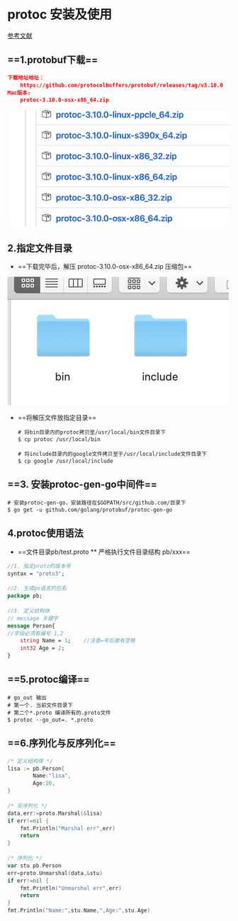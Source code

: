 # protoc 安装及使用

[参考文献](https://juejin.im/post/5b852d476fb9a019e4505873)

## ==1.protobuf下载==

```json
下载地址地址：
	https://github.com/protocolbuffers/protobuf/releases/tag/v3.10.0
Mac版本:
	protoc-3.10.0-osx-x86_64.zip
```



![截屏2019-10-21下午5.16.32](assets/201910210517.png)

## 2.指定文件目录

- ==下载完毕后，解压 protoc-3.10.0-osx-x86_64.zip 压缩包==

![截屏2019-10-21下午5.18.17](assets/201910210519.png)



- ==将解压文件放指定目录==

  ```shell
  # 将bin目录内的protoc拷贝至/usr/local/bin文件目录下
  $ cp protoc /usr/local/bin  
  
  # 将include目录内的google文件拷贝至于/usr/local/include文件目录下
  $ cp google /usr/local/include  
  ```

  

## ==3. 安装protoc-gen-go中间件==

```shell
# 安装protoc-gen-go，安装路径在$GOPATH/src/github.com/目录下
$ go get -u github.com/golang/protobuf/protoc-gen-go
```



## 4.protoc使用语法

- ==文件目录pb/test.proto  ** 严格执行文件目录结构 pb/xxx==

```protobuf
//1. 指定proto的版本号
syntax = "proto3";

//2. 生成go语言的包名
package pb;

//3. 定义结构体
// message 关键字
message Person{
//字段必须有编号 1,2
	string Name = 1;	//注意=号后面有空格
	int32 Age = 2;
}
```



## ==5.protoc编译==

```shell
# go_out 输出
# 第一个. 当前文件目录下
# 第二个*.proto 编译所有的.proto文件
$ protoc --go_out=. *.proto
```



## ==6.序列化与反序列化==

```go
/* 定义结构体 */
lisa := pb.Person{
		Name:"lisa",
		Age:20,
}

/* 反序列化 */
data,err:=proto.Marshal(&lisa)
if err!=nil {
	fmt.Println("Marshal err",err)
	return
}

/* 序列化 */
var stu pb.Person
err=proto.Unmarshal(data,&stu)
if err!=nil {
	fmt.Println("Unmarshal err",err)
	return
}
fmt.Println("Name:",stu.Name,",Age:",stu.Age)
```



